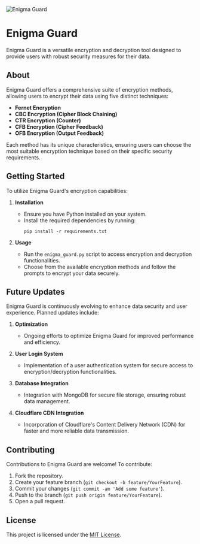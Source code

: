 ![Enigma Guard](https://imgur.com/a/agvHcF8)

# Enigma Guard

Enigma Guard is a versatile encryption and decryption tool designed to provide users with robust security measures for their data.

## About

Enigma Guard offers a comprehensive suite of encryption methods, allowing users to encrypt their data using five distinct techniques:

- **Fernet Encryption**
- **CBC Encryption (Cipher Block Chaining)**
- **CTR Encryption (Counter)**
- **CFB Encryption (Cipher Feedback)**
- **OFB Encryption (Output Feedback)**

Each method has its unique characteristics, ensuring users can choose the most suitable encryption technique based on their specific security requirements.

## Getting Started

To utilize Enigma Guard's encryption capabilities:

1. **Installation**
   - Ensure you have Python installed on your system.
   - Install the required dependencies by running:
     ```
     pip install -r requirements.txt
     ```

2. **Usage**
   - Run the `enigma_guard.py` script to access encryption and decryption functionalities.
   - Choose from the available encryption methods and follow the prompts to encrypt your data securely.

## Future Updates

Enigma Guard is continuously evolving to enhance data security and user experience. Planned updates include:

1. **Optimization**
   - Ongoing efforts to optimize Enigma Guard for improved performance and efficiency.

2. **User Login System**
   - Implementation of a user authentication system for secure access to encryption/decryption functionalities.

3. **Database Integration**
   - Integration with MongoDB for secure file storage, ensuring robust data management.

4. **Cloudflare CDN Integration**
   - Incorporation of Cloudflare's Content Delivery Network (CDN) for faster and more reliable data transmission.

## Contributing

Contributions to Enigma Guard are welcome! To contribute:

1. Fork the repository.
2. Create your feature branch (`git checkout -b feature/YourFeature`).
3. Commit your changes (`git commit -am 'Add some feature'`).
4. Push to the branch (`git push origin feature/YourFeature`).
5. Open a pull request.

## License

This project is licensed under the [MIT License](LICENSE).
